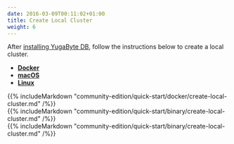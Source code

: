 ```yaml
---
date: 2016-03-09T00:11:02+01:00
title: Create Local Cluster
weight: 6
---
```


After [installing YugaByte DB](/community-edition/quick-start/), follow the instructions below to create a local cluster.

<ul class="nav nav-tabs">
  <li class="active">
    <a data-toggle="tab" href="#docker">
      <i class="icon-docker"></i>
      <b>Docker</b>
    </a>
  </li>
  <li >
    <a data-toggle="tab" href="#macos">
      <i class="fa fa-apple" aria-hidden="true"></i>
      <b>macOS</b>
    </a>
  </li>
  <li>
    <a data-toggle="tab" href="#linux">
      <i class="fa fa-linux" aria-hidden="true"></i>
      <b>Linux</b>
    </a>
  </li>
</ul>

<div class="tab-content">
  <div id="docker" class="tab-pane fade in active">
    {{% includeMarkdown "community-edition/quick-start/docker/create-local-cluster.md" /%}}
  </div>
  <div id="macos" class="tab-pane fade">
   {{% includeMarkdown "community-edition/quick-start/binary/create-local-cluster.md" /%}}
  </div>
  <div id="linux" class="tab-pane fade">
    {{% includeMarkdown "community-edition/quick-start/binary/create-local-cluster.md" /%}}
  </div> 
</div>